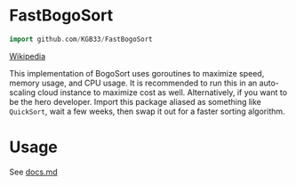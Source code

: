 # FastBogoSort

```go
import github.com/KGB33/FastBogoSort
```

[Wikipedia](https://en.wikipedia.org/wiki/Bogosort)

This implementation of BogoSort uses goroutines to maximize speed,
memory usage, and CPU usage. It is recommended to run this in an
auto-scaling cloud instance to maximize cost as well. Alternatively, if you
want to be the hero developer. Import this package aliased as something like
`QuickSort`, wait a few weeks, then swap it out for a faster sorting algorithm.

# Usage

See [docs.md](./docs.md)
